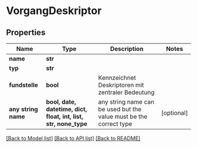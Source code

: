 # VorgangDeskriptor


## Properties
Name | Type | Description | Notes
------------ | ------------- | ------------- | -------------
**name** | **str** |  | 
**typ** | **str** |  | 
**fundstelle** | **bool** | Kennzeichnet Deskriptoren mit zentraler Bedeutung | 
**any string name** | **bool, date, datetime, dict, float, int, list, str, none_type** | any string name can be used but the value must be the correct type | [optional]

[[Back to Model list]](../README.md#documentation-for-models) [[Back to API list]](../README.md#documentation-for-api-endpoints) [[Back to README]](../README.md)


